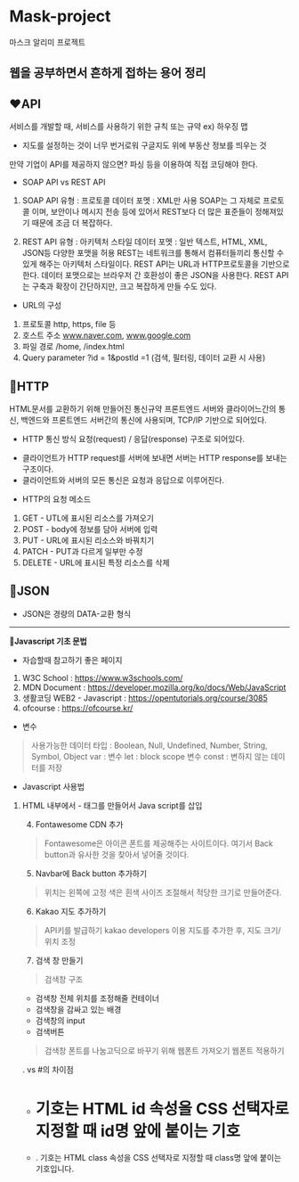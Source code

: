 # Mask-project
마스크 알리미 프로젝트

**웹을 공부하면서 흔하게 접하는 용어 정리**
---------------------------------------------------
## ❤️API
서비스를 개발할 때, 서비스를 사용하기 위한 규칙 또는 규약
ex) 하우징 맵 
- 지도를 설정하는 것이 너무 번거로워 구글지도 위에 부동산 정보를 띄우는 것

만약 기업이 API를 제공하지 않으면?
파싱 등을 이용하여 직접 코딩해야 한다.

* SOAP API vs REST API
1. SOAP API
유형 : 프로토콜
데이터 포멧 : XML만 사용
SOAP는 그 자체로 프로토콜 이며, 보안이나 메시지 전송 등에 있어서 REST보다 더 많은 표준들이 정해져있기 때문에 조금 더 복잡하다.

2. REST API
유형 : 아키텍처 스타일
데이터 포멧 : 일반 텍스트, HTML, XML, JSON등 다양한 포맷을 허용
REST는 네트워크를 통해서 컴퓨터들끼리 통신할 수 있게 해주는 아키텍처 스타일이다.
REST API는 URL과 HTTP프로토콜을 기반으로 한다. 데이터 포맷으로는 브라우저 간 호환성이 좋은 JSON을 사용한다.
REST API는 구축과 확장이 간단하지만, 크고 복잡하게 만들 수도 있다.

* URL의 구성
1. 프로토콜  http, https, file 등
2. 호스트 주소 www.naver.com, www.google.com
3. 파일 경로 /home, /index.html
4. Query parameter ?id = 1&postld =1 (검색, 필터링, 데이터 교환 시 사용)

## 🧡HTTP
HTML문서를 교환하기 위해 만들어진 통신규약
프론트엔드 서버와 클라이어느간의 통신, 백엔드와 프론트엔드 서버간의 통신에 사용되며, TCP/IP 기반으로 되어있다.

* HTTP 통신 방식
요청(request) / 응답(response) 구조로 되어있다.
- 클라이언트가 HTTP request를 서버에 보내면 서버는 HTTP response를 보내는 구조이다.
- 클라이언트와 서버의 모든 통신은 요청과 응답으로 이루어진다.

* HTTP의 요청 메소드
1. GET - UTL에 표시된 리소스를 가져오기
2. POST - body에 정보를 담아 서버에 입력
3. PUT - URL에 표시된 리소스와 바꿔치기
4. PATCH - PUT과 다르게 일부만 수정
5. DELETE - URL에 표시된 특정 리소스를 삭제

## 💛JSON
- JSON은 경량의 DATA-교환 형식
---------------------------------------------------------------------------------
**💚Javascript 기초 문법**
* 자습할때 참고하기 좋은 페이지
1. W3C School : https://www.w3schools.com/
2. MDN Document : https://developer.mozilla.org/ko/docs/Web/JavaScript
3. 생활코딩 WEB2 - Javascript : https://opentutorials.org/course/3085
4. ofcourse : https://ofcourse.kr/

* 변수
> 사용가능한 데이터 타입 : Boolean, Null, Undefined, Number, String, Symbol, Object
> var : 변수
> let : block scope 변수
> const : 변하지 않는 데이터를 저장


* Javascript 사용법  
1. HTML 내부에서 <script> 태그내에서 사용
2. js. 파일로 만들고, <script src = "파일경로">를 사용해서 불러옴
  
* 비동기 처리
> promise 객체를 사용한다.
1. 대기
2. 이행
3. 거부

* Fetch API
1. Fetch API는 네트워크 통신을 위해서 제공되는 API이다.
2. promise객체를 반환한다.
3. request, response 라는 두 개의 객체를 사용한다.

## UI작업, Kakao Map 삽입
1. HTML 구조 만들기
>Navbar 
>Main

2. 기본으로 들어있는 스타일 제거
> 기본적으로 html, body에 margin이 들어있다.
> 그대로 나두게 되면 꽉찬 화면을 만들 수 없다.
> body, html이 전체화면을 채우도록 크기를 지정해준다.

3. Navbar 만들기
> 적당한 색깔로 만들어 준다.
> 투명도를 주어 뒤에 Map도 보일 수 있도록 해준다.

* opacity - 투명도 설정
* ctrl + shift - 주석처리 가능
* width, height - 사이즈 설정
* ex) position : absolute - 위치 설정(고정설정)
*<script></script> - 태그를 만들어서 Java script를  삽입


4. Fontawesome CDN 추가
>Fontawesome은 아이콘 폰트를 제공해주는 사이트이다.
> 여기서 Back button과 유사한 것을 찾아서 넣어줄 것이다.

5. Navbar에 Back button 추가하기
> 위치는 왼쪽에 고정
> 색은 흰색
> 사이즈 조절해서 적당한 크기로 만들어준다.

6. Kakao 지도 추가하기
> API키를 발급하기
> kakao developers 이용
> 지도를 추가한 후, 지도 크기/ 위치 조정

7. 검색 창 만들기
> 검색창 구조
* 검색창 전체 위치를 조정해줄 컨테이너
* 검색창을 감싸고 있는 배경
* 검색창의 input
* 검색버튼
> 검색창 폰트를 나눔고딕으로 바꾸기 위해 웹폰트 가져오기
> 웹폰트 적용하기

. vs #의 차이점
* # 기호는 HTML id 속성을 CSS 선택자로 지정할 때 id명 앞에 붙이는 기호
* . 기호는 HTML class 속성을 CSS 선택자로 지정할 때 class명 앞에 붙이는 기호입니다.

